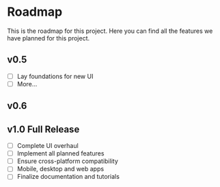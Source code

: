 # Roadmap
This is the roadmap for this project. Here you can find all the features we have planned for this project.

## v0.5
- [ ] Lay foundations for new UI
- [ ] More...
## v0.6

## v1.0 Full Release
- [ ] Complete UI overhaul
- [ ] Implement all planned features
- [ ] Ensure cross-platform compatibility
- [ ] Mobile, desktop and web apps
- [ ] Finalize documentation and tutorials 